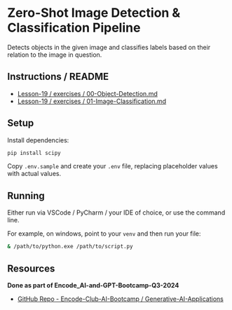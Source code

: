# Zero-Shot Image Detection & Classification Pipeline

Detects objects in the given image and classifies labels based on their relation to the image in question.

## Instructions / README
* [Lesson-19 / exercises / 00-Object-Detection.md](https://github.com/Encode-Club-AI-Bootcamp/Generative-AI-Applications/tree/main/Lesson-19/exercises/00-Object-Detection.md)
* [Lesson-19 / exercises / 01-Image-Classification.md](https://github.com/Encode-Club-AI-Bootcamp/Generative-AI-Applications/tree/main/Lesson-19/exercises/01-Image-Classification.md)

## Setup

Install dependencies:

```bash
pip install scipy
```

Copy `.env.sample` and create your `.env` file, replacing placeholder values with actual values.

## Running
Either run via VSCode / PyCharm / your IDE of choice, or use the command line.

For example, on windows, point to your `venv` and then run your file:

```bash
& /path/to/python.exe /path/to/script.py
```

## Resources

**Done as part of Encode_AI-and-GPT-Bootcamp-Q3-2024**

* [GitHub Repo - Encode-Club-AI-Bootcamp / Generative-AI-Applications](https://github.com/Encode-Club-AI-Bootcamp/Generative-AI-Applications)